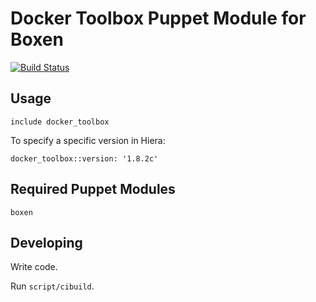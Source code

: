 # Docker Toolbox Puppet Module for Boxen

[![Build Status](https://travis-ci.org/coreone/puppet-docker-toolbox.png)](https://travis-ci.org/coreone/puppet-docker-toolbox)

## Usage

```puppet
include docker_toolbox
```

To specify a specific version in Hiera:

```puppet
docker_toolbox::version: '1.8.2c'
```

## Required Puppet Modules

`boxen`

## Developing

Write code.

Run `script/cibuild`.
